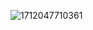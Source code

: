 
![1712047710361](https://github.com/adrianchiran/adrianchiran/assets/74239010/a5fe1dbc-1b3d-4f82-b356-3411bbb36e95)


<!--
**adrianchiran/adrianchiran** is a ✨ _special_ ✨ repository because its `README.md` (this file) appears on your GitHub profile.
![cover-image](https://github.com/adrianchiran/adrianchiran/assets/74239010/e1d787a4-931c-4a66-8cad-bb68e2c707f6)

Here are some ideas to get you started:

- 🔭 I’m currently working on ...
- 🌱 I’m currently learning ...
- 👯 I’m looking to collaborate on ...
- 🤔 I’m looking for help with ...
- 💬 Ask me about ...
- 📫 How to reach me: ...
- 😄 Pronouns: ...
- ⚡ Fun fact: ...
-->
